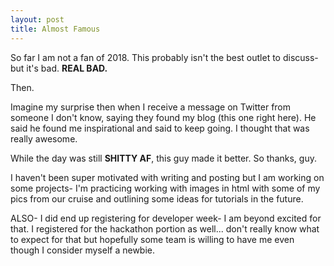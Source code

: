 ```yaml
---
layout: post
title: Almost Famous
---
```


So far I am not a fan of 2018. This probably isn't the best outlet to discuss- but it's bad. **REAL BAD.**

Then. 

Imagine my surprise then when I receive a message on Twitter from someone I don't know, saying they found my blog (this one right here). He said he found me inspirational and said to keep going. I thought that was really awesome. 

While the day was still **SHITTY AF**, this guy made it better. So thanks, guy. 

I haven't been super motivated with writing and posting but I am working on some projects- I'm practicing working with images in html with some of my pics from our cruise and outlining some ideas for tutorials in the future. 

ALSO- I did end up registering for developer week- I am beyond excited for that. I registered for the hackathon portion as well... don't really know what to expect for that but hopefully some team is willing to have me even though I consider myself a newbie. 
